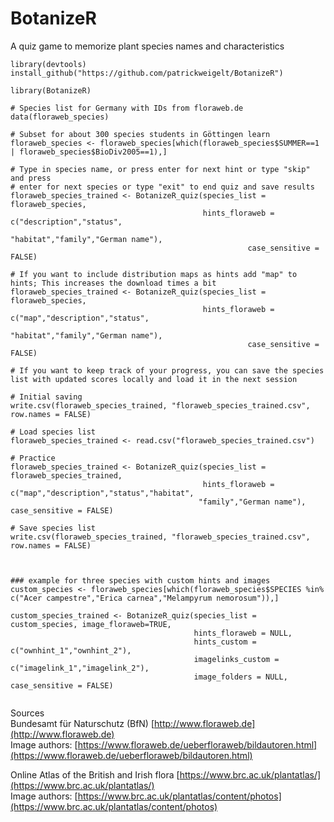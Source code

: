 # BotanizeR
A quiz game to memorize plant species names and characteristics

```
library(devtools)
install_github("https://github.com/patrickweigelt/BotanizeR")

library(BotanizeR)

# Species list for Germany with IDs from floraweb.de
data(floraweb_species)

# Subset for about 300 species students in Göttingen learn
floraweb_species <- floraweb_species[which(floraweb_species$SUMMER==1 | floraweb_species$BioDiv2005==1),]

# Type in species name, or press enter for next hint or type "skip" and press 
# enter for next species or type "exit" to end quiz and save results
floraweb_species_trained <- BotanizeR_quiz(species_list = floraweb_species, 
                                           hints_floraweb = c("description","status",
                                                     "habitat","family","German name"),
                                                     case_sensitive = FALSE)

# If you want to include distribution maps as hints add "map" to hints; This increases the download times a bit
floraweb_species_trained <- BotanizeR_quiz(species_list = floraweb_species, 
                                           hints_floraweb = c("map","description","status",
                                                     "habitat","family","German name"),
                                                     case_sensitive = FALSE)

# If you want to keep track of your progress, you can save the species list with updated scores locally and load it in the next session

# Initial saving
write.csv(floraweb_species_trained, "floraweb_species_trained.csv", row.names = FALSE)

# Load species list
floraweb_species_trained <- read.csv("floraweb_species_trained.csv")

# Practice
floraweb_species_trained <- BotanizeR_quiz(species_list = floraweb_species_trained,
                                           hints_floraweb = c("map","description","status","habitat",
                                          "family","German name"), case_sensitive = FALSE)

# Save species list
write.csv(floraweb_species_trained, "floraweb_species_trained.csv", row.names = FALSE)



### example for three species with custom hints and images
custom_species <- floraweb_species[which(floraweb_species$SPECIES %in% c("Acer campestre","Erica carnea","Melampyrum nemorosum")),]

custom_species_trained <- BotanizeR_quiz(species_list = custom_species, image_floraweb=TRUE,
                                         hints_floraweb = NULL,
                                         hints_custom = c("ownhint_1","ownhint_2"), 
                                         imagelinks_custom = c("imagelink_1","imagelink_2"), 
                                         image_folders = NULL, case_sensitive = FALSE)
                                    
```

Sources  
Bundesamt für Naturschutz (BfN) [http://www.floraweb.de](http://www.floraweb.de)  
Image authors: [https://www.floraweb.de/ueberfloraweb/bildautoren.html](https://www.floraweb.de/ueberfloraweb/bildautoren.html)

Online Atlas of the British and Irish flora [https://www.brc.ac.uk/plantatlas/](https://www.brc.ac.uk/plantatlas/)  
Image authors: [https://www.brc.ac.uk/plantatlas/content/photos](https://www.brc.ac.uk/plantatlas/content/photos)


